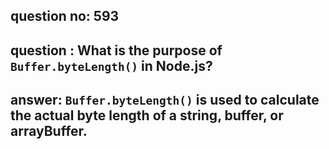 
      
## question no: 593

## question : What is the purpose of `Buffer.byteLength()` in Node.js?

## answer: `Buffer.byteLength()` is used to calculate the actual byte length of a string, buffer, or arrayBuffer.
      